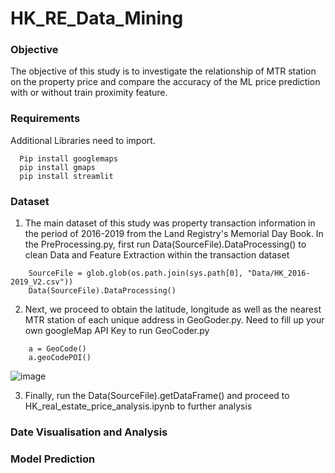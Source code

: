# HK_RE_Data_Mining

### Objective
The objective of this study is to investigate the relationship of MTR station on the property price and compare the accuracy of the ML price prediction with or without train proximity feature. 

### Requirements
Additional Libraries need to import.
```
  Pip install googlemaps
  pip install gmaps 
  pip install streamlit 
```
### Dataset 
1. The main dataset of this study was property transaction information in the period of 2016-2019 from the Land Registry's Memorial Day Book. In the PreProcessing.py, first run Data(SourceFile).DataProcessing() to clean Data and Feature Extraction within the transaction dataset 
```
    SourceFile = glob.glob(os.path.join(sys.path[0], "Data/HK_2016-2019_V2.csv"))
    Data(SourceFile).DataProcessing()
```

                
2.  Next, we proceed to obtain the latitude, longitude as well as the nearest MTR station of each unique address in GeoGoder.py. Need to fill up your own googleMap API Key to run GeoCoder.py
```  
    a = GeoCode()
    a.geoCodePOI()

```
![image](https://user-images.githubusercontent.com/100345585/230000180-369f0ac7-46b5-4772-a371-8200a9a87d8e.png)

3. Finally, run the Data(SourceFile).getDataFrame() and proceed to HK_real_estate_price_analysis.ipynb to further analysis 

### Date Visualisation and Analysis 

### Model Prediction 

